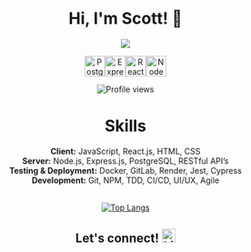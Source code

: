 <h1 align="center"> Hi, I'm Scott! 👋</h1>
<p align="center">
  <a href="https://github.com/DenverCoder1/readme-typing-svg">
  <img src="https://readme-typing-svg.herokuapp.com?lines=I'm+a+full+stack+developer;Currently+using+the+PERN+stack;Based+in+Seattle,+WA&center=true&width=500&height=75">
  
  </a>
</p>

<div align="center">

[<img src="https://raw.githubusercontent.com/danielcranney/readme-generator/main/public/icons/skills/postgresql-colored.svg" width="36" height="36" alt="PostgreSQL" />](https://www.postgresql.org/)[<img src="https://raw.githubusercontent.com/danielcranney/readme-generator/main/public/icons/skills/express-colored.svg" width="36" height="36" alt="Express" />](https://expressjs.com/)[<img src="https://raw.githubusercontent.com/danielcranney/readme-generator/main/public/icons/skills/react-colored.svg" width="36" height="36" alt="React" />](https://react.dev/)[<img src="https://raw.githubusercontent.com/danielcranney/readme-generator/main/public/icons/skills/nodejs-colored.svg" width="36" height="36" alt="NodeJS" />](https://nodejs.org/en/)

</div>

<p align="center">
  <img src="https://komarev.com/ghpvc/?username=shannonscotta&style=for-the-badge&color=blue" alt="Profile views" />
</p>

<h1 align="center"> Skills </h1>

<div align="center">
<strong>Client:</strong> JavaScript, React.js, HTML, CSS </br>
<strong>Server:</strong> Node.js, Express.js, PostgreSQL, RESTful API’s  </br>
<strong>Testing & Deployment:</strong> Docker, GitLab, Render, Jest, Cypress </br>
<strong>Development:</strong> Git, NPM, TDD, CI/CD, UI/UX, Agile </br>
</div>
<br>
<div align="center">

[![Top Langs](https://github-readme-stats.vercel.app/api/top-langs/?username=shannonscotta&layout=donut-vertical)](https://github.com/shannonscotta/github-readme-stats)

</div>

<div align="center">

## Let's connect! [<img src="https://raw.githubusercontent.com/danielcranney/readme-generator/main/public/icons/socials/linkedin.svg" width="24" height="24" alt="LinkedIn" />](https://www.linkedin.com/in/shannonscotta)

</div>
